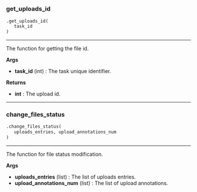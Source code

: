 #


### get_uploads_id
```python
.get_uploads_id(
   task_id
)
```

---
The function for getting the file id.


**Args**

* **task_id** (int) : The task unique identifier.


**Returns**

* **int**  : The upload id.


----


### change_files_status
```python
.change_files_status(
   uploads_entries, upload_annotations_num
)
```

---
The function for file status modification.


**Args**

* **uploads_entries** (list) : The list of uploads entries.
* **upload_annotations_num** (list) : The list of upload annotations.

